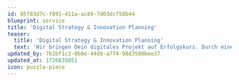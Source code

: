 ```yaml
---
id: 85f83d7c-f891-411a-ac89-7d03dcf58b44
blueprint: service
title: 'Digital Strategy & Innovation Planning'
teaser:
  title: 'Digital Strategy & Innovation Planning'
  text: 'Wir bringen Dein digitales Projekt auf Erfolgskurs. Durch eine gründliche Analyse Deiner Bedürfnisse und maßgeschneiderte Strategien sorgen wir dafür, dass Du Deine Ziele effizient und innovativ erreichst und langfristig erfolgreich bleibst.'
updated_by: 7b2bf1c2-0b8e-44d9-a774-98d3580bee37
updated_at: 1726835051
icon: puzzle-piece
---
```

